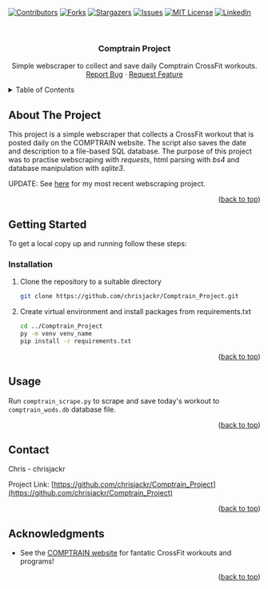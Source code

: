<div id="top"></div>

<!-- PROJECT SHIELDS -->
<!--
*** I'm using markdown "reference style" links for readability.
*** Reference links are enclosed in brackets [ ] instead of parentheses ( ).
*** See the bottom of this document for the declaration of the reference variables
*** for contributors-url, forks-url, etc. This is an optional, concise syntax you may use.
*** https://www.markdownguide.org/basic-syntax/#reference-style-links
-->
[![Contributors][contributors-shield]][contributors-url]
[![Forks][forks-shield]][forks-url]
[![Stargazers][stars-shield]][stars-url]
[![Issues][issues-shield]][issues-url]
[![MIT License][license-shield]][license-url]
[![LinkedIn][linkedin-shield]][linkedin-url]



<!-- PROJECT LOGO -->
<br />
<!--
<div align="center">
  <a href="https://github.com/chrisjackr/Comptrain_Project">
    <img src="images/logo.png" alt="Logo" width="80" height="80">
  </a>
-->

<h3 align="center">Comptrain Project</h3>

  <p align="center">
    Simple webscraper to collect and save daily Comptrain CrossFit workouts.
    <!--
    <br />
    <a href="https://github.com/chrisjackr/Comptrain_Project"><strong>Explore the docs »</strong></a>
    <br />
-->
    <br />
    <!--
    <a href="https://github.com/chrisjackr/Comptrain_Project">View Demo</a>
    ·
    -->
    <a href="https://github.com/chrisjackr/Comptrain_Project/issues">Report Bug</a>
    ·
    <a href="https://github.com/chrisjackr/Comptrain_Project/issues">Request Feature</a>
  </p>
</div>



<!-- TABLE OF CONTENTS -->
<details>
  <summary>Table of Contents</summary>
  <ol>
    <li>
      <a href="#about-the-project">About The Project</a>
    </li>
    <li>
      <a href="#getting-started">Getting Started</a>
      <ul>
        <!--<li><a href="#prerequisites">Prerequisites</a></li>-->
        <li><a href="#installation">Installation</a></li>
      </ul>
    </li>
    <li><a href="#usage">Usage</a></li>
    <!--<li><a href="#roadmap">Roadmap</a></li>-->
    <!--<li><a href="#contributing">Contributing</a></li>-->
    <!--<li><a href="#license">License</a></li>-->
    <li><a href="#contact">Contact</a></li>
    <li><a href="#acknowledgments">Acknowledgments</a></li>
  </ol>
</details>



<!-- ABOUT THE PROJECT -->
## About The Project

<!--[![Product Name Screen Shot][product-screenshot]](https://example.com)-->

This project is a simple webscraper that collects a CrossFit workout that is posted daily on the COMPTRAIN website. The script also saves the date and description to a file-based SQL database. The purpose of this project was to practise webscraping with _requests_, html parsing with _bs4_ and database manipulation with _sqlite3_. 

UPDATE:   See <a href="https://github.com/chrisjackr/SugarWOD_Project">here</a> for my most recent webscraping project.

<p align="right">(<a href="#top">back to top</a>)</p>





<!-- GETTING STARTED -->
## Getting Started

To get a local copy up and running follow these steps:

<!--
### Prerequisites

This is an example of how to list things you need to use the software and how to install them.
* npm
  ```sh
  npm install npm@latest -g
  ```
-->

### Installation

1. Clone the repository to a suitable directory
   ```sh
   git clone https://github.com/chrisjackr/Comptrain_Project.git
   ```
2. Create virtual environment and install packages from requirements.txt
   ```sh
   cd ../Comptrain_Project
   py -m venv venv_name
   pip install -r requirements.txt
   ```

<p align="right">(<a href="#top">back to top</a>)</p>



<!-- USAGE EXAMPLES -->
## Usage

Run <code>comptrain_scrape.py</code> to scrape and save today's workout to <code>comptrain_wods.db</code> database file.

<p align="right">(<a href="#top">back to top</a>)</p>



<!-- ROADMAP 
## Roadmap

- [] Feature 1
- [] Feature 2
- [] Feature 3
    - [] Nested Feature

See the [open issues](https://github.com/chrisjackr/Comptrain_Project/issues) for a full list of proposed features (and known issues).

<p align="right">(<a href="#top">back to top</a>)</p>
-->


<!-- CONTRIBUTING 
## Contributing

Contributions are what make the open source community such an amazing place to learn, inspire, and create. Any contributions you make are **greatly appreciated**.

If you have a suggestion that would make this better, please fork the repo and create a pull request. You can also simply open an issue with the tag "enhancement".
Don't forget to give the project a star! Thanks again!

1. Fork the Project
2. Create your Feature Branch (`git checkout -b feature/AmazingFeature`)
3. Commit your Changes (`git commit -m 'Add some AmazingFeature'`)
4. Push to the Branch (`git push origin feature/AmazingFeature`)
5. Open a Pull Request

<p align="right">(<a href="#top">back to top</a>)</p>
-->


<!-- LICENSE 
## License

Distributed under the MIT License. See `LICENSE.txt` for more information.

<p align="right">(<a href="#top">back to top</a>)</p>
-->


<!-- CONTACT -->
## Contact

Chris - chrisjackr

Project Link: [https://github.com/chrisjackr/Comptrain_Project](https://github.com/chrisjackr/Comptrain_Project)

<p align="right">(<a href="#top">back to top</a>)</p>



<!-- ACKNOWLEDGMENTS -->
## Acknowledgments

* []() See the <a href="https://comptrain.co/">COMPTRAIN website</a> for fantatic CrossFit workouts and programs!


<p align="right">(<a href="#top">back to top</a>)</p>



<!-- MARKDOWN LINKS & IMAGES -->
<!-- https://www.markdownguide.org/basic-syntax/#reference-style-links -->
[contributors-shield]: https://img.shields.io/github/contributors/chrisjackr/Comptrain_Project.svg?style=for-the-badge
[contributors-url]: https://github.com/chrisjackr/Comptrain_Project/graphs/contributors
[forks-shield]: https://img.shields.io/github/forks/chrisjackr/Comptrain_Project.svg?style=for-the-badge
[forks-url]: https://github.com/chrisjackr/Comptrain_Project/network/members
[stars-shield]: https://img.shields.io/github/stars/chrisjackr/Comptrain_Project.svg?style=for-the-badge
[stars-url]: https://github.com/chrisjackr/Comptrain_Project/stargazers
[issues-shield]: https://img.shields.io/github/issues/chrisjackr/Comptrain_Project.svg?style=for-the-badge
[issues-url]: https://github.com/chrisjackr/Comptrain_Project/issues
[license-shield]: https://img.shields.io/github/license/chrisjackr/Comptrain_Project.svg?style=for-the-badge
[license-url]: https://github.com/chrisjackr/Comptrain_Project/blob/master/LICENSE.txt
[linkedin-shield]: https://img.shields.io/badge/-LinkedIn-black.svg?style=for-the-badge&logo=linkedin&colorB=555
[linkedin-url]: https://linkedin.com/in/chris-richardson-a42724195
[product-screenshot]: images/screenshot.png
